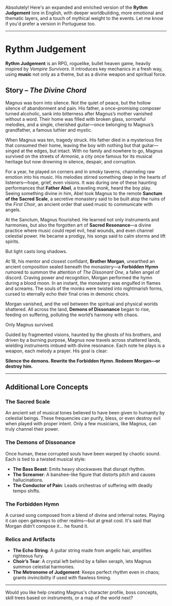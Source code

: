 Absolutely! Here's an expanded and enriched version of the **Rythm Judgement** lore in English, with deeper worldbuilding, more emotional and thematic layers, and a touch of mythical weight to the events. Let me know if you'd prefer a version in Portuguese too.

---

# Rythm Judgement

**Rythm Judgement** is an RPG, roguelike, bullet heaven game, heavily inspired by *Vampire Survivors*. It introduces key mechanics in a fresh way, using **music** not only as a theme, but as a divine weapon and spiritual force.

## Story – *The Divine Chord*

Magnus was born into silence. Not the quiet of peace, but the hollow silence of abandonment and pain. His father, a once-promising composer turned alcoholic, sank into bitterness after Magnus’s mother vanished without a word. Their home was filled with broken glass, sorrowful melodies, and a single, cherished guitar—once belonging to Magnus’s grandfather, a famous luthier and mystic.

When Magnus was ten, tragedy struck. His father died in a mysterious fire that consumed their home, leaving the boy with nothing but that guitar—singed at the edges, but intact. With no family and nowhere to go, Magnus survived on the streets of *Armonia*, a city once famous for its musical heritage but now drowning in silence, despair, and corruption.

For a year, he played on corners and in smoky taverns, channeling raw emotion into his music. His melodies stirred something deep in the hearts of listeners—hope, grief, even visions. It was during one of these haunting performances that **Father Abel**, a traveling monk, heard the boy play. Seeing something divine in him, Abel took Magnus to the remote **Sanctum of the Sacred Scale**, a secretive monastery said to be built atop the ruins of the *First Choir*, an ancient order that used music to communicate with angels.

At the Sanctum, Magnus flourished. He learned not only instruments and harmonies, but also the forgotten art of **Sacred Resonance**—a divine practice where music could repel evil, heal wounds, and even channel celestial power. He became a prodigy, his songs said to calm storms and lift spirits.

But light casts long shadows.

At 18, his mentor and closest confidant, **Brother Morgan**, unearthed an ancient composition sealed beneath the monastery—a **Forbidden Hymn** rumored to summon the attention of *The Dissonant One*, a fallen angel of discord. Craving power and recognition, Morgan performed the hymn during a blood moon. In an instant, the monastery was engulfed in flames and screams. The souls of the monks were twisted into nightmarish forms, cursed to eternally echo their final cries in demonic choirs.

Morgan vanished, and the veil between the spiritual and physical worlds shattered. All across the land, **Demons of Dissonance** began to rise, feeding on suffering, polluting the world’s harmony with chaos.

Only Magnus survived.

Guided by fragmented visions, haunted by the ghosts of his brothers, and driven by a burning purpose, Magnus now travels across shattered lands, wielding instruments imbued with divine resonance. Each note he plays is a weapon, each melody a prayer. His goal is clear:

**Silence the demons. Rewrite the Forbidden Hymn. Redeem Morgan—or destroy him.**

---

## Additional Lore Concepts

### The Sacred Scale
An ancient set of musical tones believed to have been given to humanity by celestial beings. These frequencies can purify, bless, or even destroy evil when played with proper intent. Only a few musicians, like Magnus, can truly channel their power.

### The Demons of Dissonance
Once human, these corrupted souls have been warped by chaotic sound. Each is tied to a twisted musical style:
- **The Bass Beast**: Emits heavy shockwaves that disrupt rhythm.
- **The Screamer**: A banshee-like figure that distorts pitch and causes hallucinations.
- **The Conductor of Pain**: Leads orchestras of suffering with deadly tempo shifts.

### The Forbidden Hymn
A cursed song composed from a blend of divine and infernal notes. Playing it can open gateways to other realms—but at great cost. It's said that Morgan didn’t compose it... he found it.

### Relics and Artifacts
- **The Echo String**: A guitar string made from angelic hair, amplifies righteous fury.
- **Choir’s Tear**: A crystal left behind by a fallen seraph, lets Magnus summon celestial harmonies.
- **The Metronome of Judgement**: Keeps perfect rhythm even in chaos; grants invincibility if used with flawless timing.

---

Would you like help creating Magnus's character profile, boss concepts, skill trees based on instruments, or a map of the world next?
